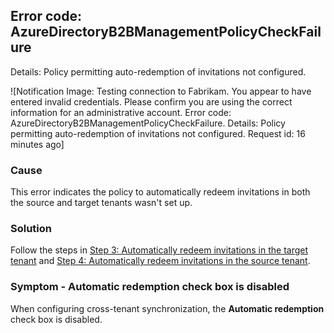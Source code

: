## Error code: AzureDirectoryB2BManagementPolicyCheckFailure
Details: Policy permitting auto-redemption of invitations not configured.

![Notification Image: Testing connection to Fabrikam. You appear to have entered invalid credentials. Please confirm you are using the correct information for an administrative account. Error code: AzureDirectoryB2BManagementPolicyCheckFailure. Details: Policy permitting auto-redemption of invitations not configured. Request id: 16 minutes ago]

### Cause

This error indicates the policy to automatically redeem invitations in both the source and target tenants wasn't set up.

### Solution

Follow the steps in [Step 3: Automatically redeem invitations in the target tenant](#) and [Step 4: Automatically redeem invitations in the source tenant](#).

### Symptom - Automatic redemption check box is disabled

When configuring cross-tenant synchronization, the **Automatic redemption** check box is disabled.